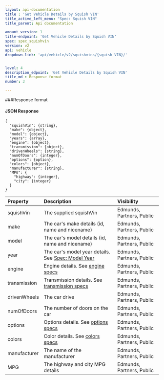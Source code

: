 ```yaml
---
layout: api-documentation
title : 'Get Vehicle Details by Squish VIN'
title_active_left_menu: "Spec: Squish VIN"
title_parent: Api documentation

amount_version: 1
title-endpoint: 'Get Vehicle Details by Squish VIN'
spec: spec_squishvin
version: v2
api: vehicle
dropdown-link: 'api/vehicle/v2/squishvins/{squish VIN}/'


level: 4
description_edpoint: 'Get Vehicle Details by Squish VIN'
title_md : Response format
number: 3

---
```


###Response format

#### JSON Response

	{
	  "squishVin": {string},
	  "make": {object},
	  "model": {object},
	  "years": {array},
	  "engine": {object},
	  "transmission": {object},
	  "drivenWheels": {string},
	  "numOfDoors": {integer},
	  "options": {option},
	  "colors": {object},
	  "manufacturer": {string},
	  "MPG": {
	    "highway": {integer},
	    "city": {integer}
	  }
	}


| Property      				| Description                         					| Visibility                |
|:------------------------------|:------------------------------------------------------|:------------------------- |
| squishVin		    			| The supplied squishVin								| Edmunds, Partners, Public |
| make		    				| The car's make details (id, name and nicename)			| Edmunds, Partners, Public |
| model							| The car's model details (id, name and nicename)			| Edmunds, Partners, Public |
| year	  						| The car's model year details. See [Spec: Model Year](/api-documentation/vehicle/spec_model_year/v2/)		| Edmunds, Partners, Public |
| engine		    			| Engine details. See [engine specs](/api-documentation/vehicle/spec_engine_and_transmission/v2/)	| Edmunds, Partners, Public |
| transmission					| Transmission details. See [transmission specs](/api-documentation/vehicle/spec_engine_and_transmission/v2/)	| Edmunds, Partners, Public |
| drivenWheels	    			| The car drive								| Edmunds, Partners, Public |
| numOfDoors	    			| The number of doors on the car									| Edmunds, Partners, Public |
| options					    | Options details. See [options specs](/api-documentation/vehicle/spec_colors_and_options/v2/)		| Edmunds, Partners, Public |
| colors						| Color details. See [colors specs](/api-documentation/vehicle/spec_colors_and_options/v2/)					| Edmunds, Partners, Public |
| manufacturer				    | The name of the manufacturer					| Edmunds, Partners, Public |
| MPG						    | The highway and city MPG details					| Edmunds, Partners, Public |


